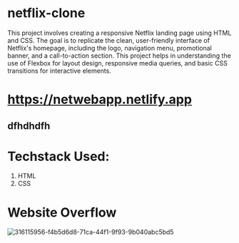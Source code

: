 # netflix-clone
This project involves creating a responsive Netflix landing page using HTML and CSS. The goal is to replicate the clean, user-friendly interface of Netflix's homepage, including the logo, navigation menu, promotional banner, and a call-to-action section. This project helps in understanding the use of Flexbox for layout design, responsive media queries, and basic CSS transitions for interactive elements.
# https://netwebapp.netlify.app
## dfhdhdfh
# Techstack Used:
1. HTML
2. CSS
# Website Overflow
![316115956-f4b5d6d8-71ca-44f1-9f93-9b040abc5bd5](https://github.com/satyajit1025/netflix-clone/assets/159767209/0304878c-cd04-4766-b02d-59e3dd7438b1)
